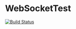 # WebSocketTest
[![Build Status](https://travis-ci.org/SirDaniil/WebSocketTest.svg?branch=master)](https://travis-ci.org/SirDaniil/WebSocketTest)
